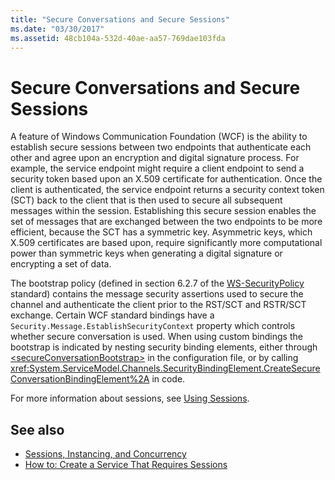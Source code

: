 ```yaml
---
title: "Secure Conversations and Secure Sessions"
ms.date: "03/30/2017"
ms.assetid: 48cb104a-532d-40ae-aa57-769dae103fda
---
```

# Secure Conversations and Secure Sessions
A feature of Windows Communication Foundation (WCF) is the ability to establish secure sessions between two endpoints that authenticate each other and agree upon an encryption and digital signature process. For example, the service endpoint might require a client endpoint to send a security token based upon an X.509 certificate for authentication. Once the client is authenticated, the service endpoint returns a security context token (SCT) back to the client that is then used to secure all subsequent messages within the session. Establishing this secure session enables the set of messages that are exchanged between the two endpoints to be more efficient, because the SCT has a symmetric key. Asymmetric keys, which X.509 certificates are based upon, require significantly more computational power than symmetric keys when generating a digital signature or encrypting a set of data.  
  
 The bootstrap policy (defined in section 6.2.7 of the [WS-SecurityPolicy](https://go.microsoft.com/fwlink/?LinkId=99817) standard) contains the message security assertions used to secure the channel and authenticate the client prior to the RST/SCT and RSTR/SCT exchange. Certain WCF standard bindings have a `Security.Message.EstablishSecurityContext` property which controls whether secure conversation is used. When using custom bindings the bootstrap is indicated by nesting security binding elements, either through [\<secureConversationBootstrap>](../../../../docs/framework/configure-apps/file-schema/wcf/secureconversationbootstrap.md) in the configuration file, or by calling <xref:System.ServiceModel.Channels.SecurityBindingElement.CreateSecureConversationBindingElement%2A> in code.  
  
 For more information about sessions, see [Using Sessions](../../../../docs/framework/wcf/using-sessions.md).  
  
## See also
- [Sessions, Instancing, and Concurrency](../../../../docs/framework/wcf/feature-details/sessions-instancing-and-concurrency.md)
- [How to: Create a Service That Requires Sessions](../../../../docs/framework/wcf/feature-details/how-to-create-a-service-that-requires-sessions.md)
